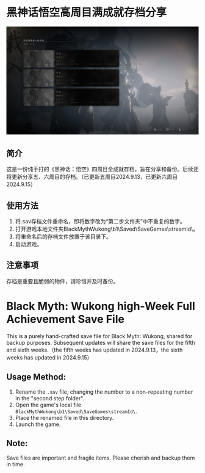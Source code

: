 
# 黑神话悟空高周目满成就存档分享

![存档记录](存档记录.png)

## 简介
这是一份纯手打的《黑神话：悟空》四周目全成就存档，旨在分享和备份。后续还将更新分享五、六周目的存档。（已更新五周目2024.9.13，已更新六周目2024.9.15）

## 使用方法
1. 将.sav存档文件重命名，即将数字改为“第二步文件夹”中不重复的数字。
2. 打开游戏本地文件夹BlackMythWukong\b1\Saved\SaveGames\streamId\。
3. 将重命名后的存档文件放置于该目录下。
4. 启动游戏。

## 注意事项
存档是重要且脆弱的物件，请珍惜并及时备份。

# Black Myth: Wukong high-Week Full Achievement Save File

This is a purely hand-crafted save file for Black Myth: Wukong, shared for backup purposes. Subsequent updates will share the save files for the fifth and sixth weeks.（the fifth weeks has updated in 2024.9.13，the sixth weeks has updated in 2024.9.15）


## Usage Method:

1. Rename the `.sav` file, changing the number to a non-repeating number in the "second step folder".
2. Open the game's local file `BlackMythWukong\b1\Saved\SaveGames\streamId\`.
3. Place the renamed file in this directory.
4. Launch the game.

## Note:

Save files are important and fragile items. Please cherish and backup them in time.
